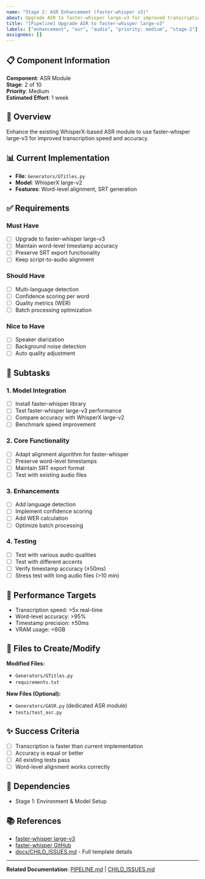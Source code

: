 ```yaml
---
name: "Stage 2: ASR Enhancement (faster-whisper v3)"
about: Upgrade ASR to faster-whisper large-v3 for improved transcription
title: "[Pipeline] Upgrade ASR to faster-whisper large-v3"
labels: ["enhancement", "asr", "audio", "priority: medium", "stage-2"]
assignees: []
---
```


## 📋 Component Information

**Component**: ASR Module  
**Stage**: 2 of 10  
**Priority**: Medium  
**Estimated Effort**: 1 week

## 🎯 Overview

Enhance the existing WhisperX-based ASR module to use faster-whisper large-v3 for improved transcription speed and accuracy.

## 📊 Current Implementation

- **File**: `Generators/GTitles.py`
- **Model**: WhisperX large-v2
- **Features**: Word-level alignment, SRT generation

## ✅ Requirements

### Must Have
- [ ] Upgrade to faster-whisper large-v3
- [ ] Maintain word-level timestamp accuracy
- [ ] Preserve SRT export functionality
- [ ] Keep script-to-audio alignment

### Should Have
- [ ] Multi-language detection
- [ ] Confidence scoring per word
- [ ] Quality metrics (WER)
- [ ] Batch processing optimization

### Nice to Have
- [ ] Speaker diarization
- [ ] Background noise detection
- [ ] Auto quality adjustment

## 📝 Subtasks

### 1. Model Integration
- [ ] Install faster-whisper library
- [ ] Test faster-whisper large-v3 performance
- [ ] Compare accuracy with WhisperX large-v2
- [ ] Benchmark speed improvement

### 2. Core Functionality
- [ ] Adapt alignment algorithm for faster-whisper
- [ ] Preserve word-level timestamps
- [ ] Maintain SRT export format
- [ ] Test with existing audio files

### 3. Enhancements
- [ ] Add language detection
- [ ] Implement confidence scoring
- [ ] Add WER calculation
- [ ] Optimize batch processing

### 4. Testing
- [ ] Test with various audio qualities
- [ ] Test with different accents
- [ ] Verify timestamp accuracy (±50ms)
- [ ] Stress test with long audio files (>10 min)

## 🎯 Performance Targets
- Transcription speed: >5x real-time
- Word-level accuracy: >95%
- Timestamp precision: ±50ms
- VRAM usage: <6GB

## 📁 Files to Create/Modify

**Modified Files:**
- `Generators/GTitles.py`
- `requirements.txt`

**New Files (Optional):**
- `Generators/GASR.py` (dedicated ASR module)
- `tests/test_asr.py`

## ✨ Success Criteria
- [ ] Transcription is faster than current implementation
- [ ] Accuracy is equal or better
- [ ] All existing tests pass
- [ ] Word-level alignment works correctly

## 🔗 Dependencies
- Stage 1: Environment & Model Setup

## 📚 References
- [faster-whisper large-v3](https://huggingface.co/Systran/faster-whisper-large-v3)
- [faster-whisper GitHub](https://github.com/SYSTRAN/faster-whisper)
- [docs/CHILD_ISSUES.md](../docs/CHILD_ISSUES.md) - Full template details

---

**Related Documentation**: [PIPELINE.md](../PIPELINE.md) | [CHILD_ISSUES.md](../docs/CHILD_ISSUES.md)
